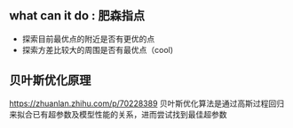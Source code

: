 ## what can it do : 肥森指点
* 探索目前最优点的附近是否有更优的点
* 探索方差比较大的周围是否有最优点（cool)

## 贝叶斯优化原理
https://zhuanlan.zhihu.com/p/70228389
贝叶斯优化算法是通过高斯过程回归来拟合已有超参数及模型性能的关系，进而尝试找到最佳超参数

